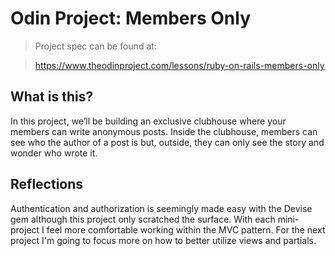 # Odin Project: Members Only

> Project spec can be found at:

> https://www.theodinproject.com/lessons/ruby-on-rails-members-only

## What is this?

In this project, we’ll be building an exclusive clubhouse where your members can write anonymous posts. Inside the clubhouse, members can see who the author of a post is but, outside, they can only see the story and wonder who wrote it.

## Reflections

Authentication and authorization is seemingly made easy with the Devise gem although this project only scratched the surface. With each mini-project I feel more comfortable working within the MVC pattern. For the next project I'm going to focus more on how to better utilize views and partials.

